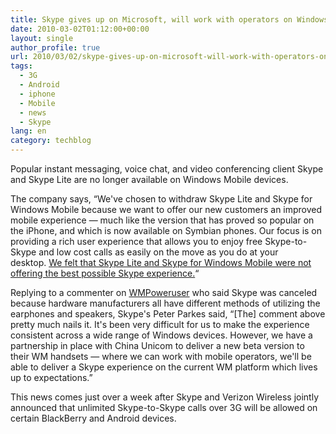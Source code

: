 ```yaml
---
title: Skype gives up on Microsoft, will work with operators on Windows Mobile
date: 2010-03-02T01:12:00+00:00
layout: single
author_profile: true
url: 2010/03/02/skype-gives-up-on-microsoft-will-work-with-operators-on-windows-mobile/
tags:
  - 3G
  - Android
  - iphone
  - Mobile
  - news
  - Skype
lang: en
category: techblog
---
```

Popular instant messaging, voice chat, and video conferencing client Skype and Skype Lite are no longer available on Windows Mobile devices.

The company says, “We've chosen to withdraw Skype Lite and Skype for Windows Mobile because we want to offer our new customers an improved mobile experience — much like the version that has proved so popular on the iPhone, and which is now available on Symbian phones. Our focus is on providing a rich user experience that allows you to enjoy free Skype-to-Skype and low cost calls as easily on the move as you do at your desktop. <u>We felt that Skype Lite and Skype for Windows Mobile were not offering the best possible Skype experience.</u>“

Replying to a commenter on <a href="http://wmpoweruser.com/?p=13689" target="_blank">WMPoweruser</a> who said Skype was canceled because hardware manufacturers all have different methods of utilizing the earphones and speakers, Skype's Peter Parkes said, “[The] comment above pretty much nails it. It's been very difficult for us to make the experience consistent across a wide range of Windows devices. However, we have a partnership in place with China Unicom to deliver a new beta version to their WM handsets — where we can work with mobile operators, we'll be able to deliver a Skype experience on the current WM platform which lives up to expectations.”

This news comes just over a week after Skype and Verizon Wireless jointly announced that unlimited Skype-to-Skype calls over 3G will be allowed on certain BlackBerry and Android devices.